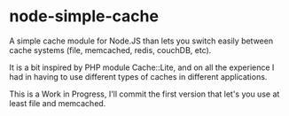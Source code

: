 node-simple-cache
=================

A simple cache module for Node.JS than lets you switch easily between cache systems (file, memcached, redis, couchDB, etc).

It is a bit inspired by PHP module Cache::Lite, and on all the experience I had in having to use different types of caches in different applications.

This is a Work in Progress, I'll commit the first version that let's you use at least file and memcached.
